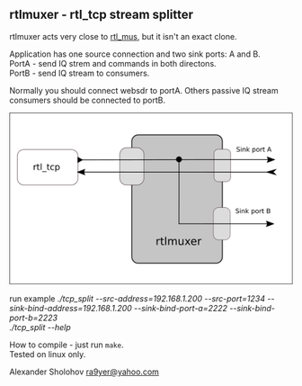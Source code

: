 ## rtlmuxer - rtl_tcp stream splitter

rtlmuxer acts very close to [rtl_mus](https://github.com/simonyiszk/rtl_mus), but it isn't an exact clone.

Application has one source connection and two sink ports: A and B.  
PortA - send IQ strem and commands in both directons.  
PortB - send IQ stream to consumers.  

Normally you should connect websdr to portA. Others passive IQ stream consumers should be connected to portB.


![Diagram](./doc/rtlmuxer_diagram.png)

run example
_./tcp_split --src-address=192.168.1.200 --src-port=1234 --sink-bind-address=192.168.1.200 --sink-bind-port-a=2222 --sink-bind-port-b=2223_  
_./tcp_split --help_  

How to compile - just run `make`.  
Tested on linux only.

Alexander Sholohov <ra9yer@yahoo.com>
